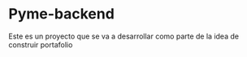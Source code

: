 # Pyme-backend
Este es un proyecto que se va a desarrollar como parte de la idea de construir portafolio
